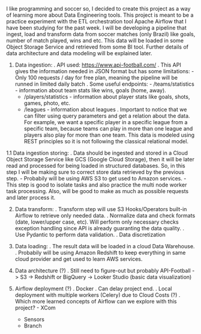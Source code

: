 
I like programming and soccer so, I decided to create this project as a way of learning more about
Data Engineering tools. This project is meant to be a practice experiment with the ETL orchestration
tool Apache Airflow that I have been studying for the past week. I will be developing a pipeline that
ingest, load and transform data from soccer matches (only Brazil) like goals, number of match played,
wins and etc. This data will be loaded in some Object Storage Service and retrieved from some BI tool.
Further details of data architecture and data modeling will be explained later.

1. Data ingestion:
    . API used: https://www.api-football.com/
    . This API gives the information needed in JSON format but has some limitations:
    	- Only 100 requests / day for free plan,
	  meaning the pipeline will be runned in limited daily batch
    . Some useful endpoints:
    	- /teams/statistics - information about team stats like wins, goals (home, away).
	- /players/statistics - information about player stats like goals, shots, games, photo, etc.
	- /leagues - information about leagues
    . Important to notice that we can filter using query parameters and get a relation about the data.
      For example, we want a specific player in a specific league from a specific team, because teams
      can play in more than one league and players also play for more than one team. This data is
      modeled using REST principles so it is not following the classical relational model.

1.1 Data ingestion storing:
    . Data should be ingested and stored in a Cloud Object Storage Service like GCS (Google Cloud Storage),
      then it will be later read and processed for being loaded in structured databases. So, in this step
      I will be making sure to correct store data retrieved by the previous step.
      	- Probabily will be using AWS S3 to get used to Amazon services.
	- This step is good to isolate tasks and also practice the multi node worker task processing.
	  Also, will be good to make as much as possible requests and later process it.

2. Data transform:
    . Transform step will use S3 Hooks/Operators built-in Airflow to retrieve only needed data.
    . Normalize data and check formats (date, lower/upper case, etc). Will perform only necessary checks
      exception handling since API is already guaranting the data quality.
    . Use Pydantic to perform data validation.
    . Data discretization

3. Data loading:
    . The result data will be loaded in a cloud Data Warehouse.
    	. Probabily will be using Amazon Redshift to keep everything in same cloud provider and
	  get used to learn AWS services.

4. Data architecture (?)
    . Still need to figure-out but probably
    	API-Football -> S3 -> Redshift or BigQuery -> Looker Studio (basic data visualization)
			<all tasks orchestrated by Apache Airflow>

5. Airflow deployment (?)
    . Docker
       . Can delay project end.
    . Local deployment with multiple workers (Celery) due to Cloud Costs (?)
    . Which more learned concepts of Airflow can we explore with this project?
    	- XCom
	- Sensors
	- Branch
